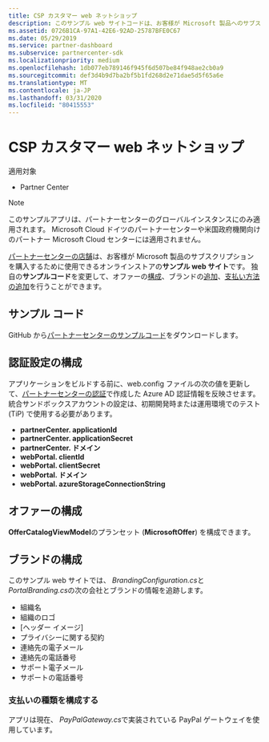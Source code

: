 ```yaml
---
title: CSP カスタマー web ネットショップ
description: このサンプル web サイトコードは、お客様が Microsoft 製品へのサブスクリプションを購入するための作業オンラインストアを示しています。
ms.assetid: 0726B1CA-97A1-42E6-92AD-25787BFE0C67
ms.date: 05/29/2019
ms.service: partner-dashboard
ms.subservice: partnercenter-sdk
ms.localizationpriority: medium
ms.openlocfilehash: 1db077eb789146f945f6d507be84f948ae2cb0a9
ms.sourcegitcommit: def3d4b9d7ba2bf5b1fd268d2e71dae5d5f65a6e
ms.translationtype: MT
ms.contentlocale: ja-JP
ms.lasthandoff: 03/31/2020
ms.locfileid: "80415553"
---
```

# <a name="csp-customer-web-storefront"></a>CSP カスタマー web ネットショップ

適用対象

- Partner Center

> [!NOTE]
> このサンプルアプリは、パートナーセンターのグローバルインスタンスにのみ適用されます。 Microsoft Cloud ドイツのパートナーセンターや米国政府機関向けのパートナー Microsoft Cloud センターには適用されません。

[パートナーセンターの店舗](https://github.com/Microsoft/Partner-Center-Storefront)は、お客様が Microsoft 製品のサブスクリプションを購入するために使用できるオンラインストアの**サンプル web サイト**です。 独自の**サンプルコード**を変更して、オファーの[構成](#configure-offers)、ブランドの[追加](#configure-branding)、[支払い方法の追加](#configure-payment-types)を行うことができます。

## <a name="sample-code"></a>サンプル コード

GitHub から[パートナーセンターのサンプルコード](https://github.com/Microsoft/Partner-Center-Storefront)をダウンロードします。

## <a name="configure-authentication"></a>認証設定の構成

アプリケーションをビルドする前に、web.config ファイルの次の値を更新して、[パートナーセンターの認証](partner-center-authentication.md)で作成した Azure AD 認証情報を反映させます。 統合サンドボックスアカウントの設定は、初期開発時または運用環境でのテスト (TiP) で使用する必要があります。

- **partnerCenter. applicationId**
- **partnerCenter. applicationSecret**
- **partnerCenter. ドメイン**
- **webPortal. clientId**
- **webPortal. clientSecret**
- **webPortal. ドメイン**
- **webPortal. azureStorageConnectionString**

## <a name="configure-offers"></a>オファーの構成

**OfferCatalogViewModel**のプランセット (**MicrosoftOffer**) を構成できます。

## <a name="configure-branding"></a>ブランドの構成

このサンプル web サイトでは、 *BrandingConfiguration.cs*と*PortalBranding.cs*の次の会社とブランドの情報を追跡します。

- 組織名
- 組織のロゴ
- [ヘッダー イメージ]
- プライバシーに関する契約
- 連絡先の電子メール
- 連絡先の電話番号
- サポート電子メール
- サポートの電話番号

### <a name="configure-payment-types"></a>支払いの種類を構成する

アプリは現在、 *PayPalGateway.cs*で実装されている PayPal ゲートウェイを使用しています。